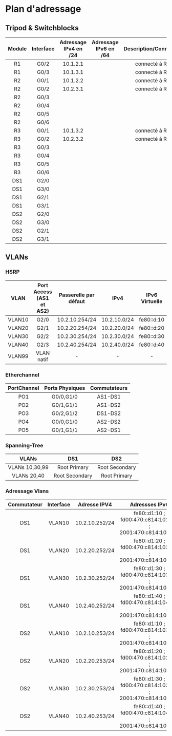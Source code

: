 # Plan d'adressage

## Tripod & Switchblocks
|Module|Interface|Adressage IPv4 en /24|Adressage IPv6 en /64|Description/Connexion|
|:-:|:-:|:-:|:-:|:-:|
|R1|G0/2|10.1.2.1||connecté à R2|
|R1|G0/3|10.1.3.1||connecté à R3|
|R2|G0/1|10.1.2.2||connecté à R1|
|R2|G0/2|10.2.3.1||connecté à R3|
|R2|G0/3|
|R2|G0/4|
|R2|G0/5|
|R2|G0/6|
|R3|G0/1|10.1.3.2||connecté à R1|
|R3|G0/2|10.2.3.2||connecté à R2|
|R3|G0/3|
|R3|G0/4|
|R3|G0/5|
|R3|G0/6|
|DS1|G2/0|
|DS1|G3/0|
|DS1|G2/1|
|DS1|G3/1|
|DS2|G2/0|
|DS2|G3/0|
|DS2|G2/1|
|DS2|G3/1|

## VLANs
### HSRP
|VLAN|Port Access (AS1 et AS2)|Passerelle par défaut|IPv4|IPv6 Virtuelle|
|:-:|:-:|:-:|:-:|:-:|
|VLAN10|G2/0|10.2.10.254/24|10.2.10.0/24|fe80::d:10|
|VLAN20|G2/1|10.2.20.254/24|10.2.20.0/24|fe80::d:20|
|VLAN30|G2/2|10.2.30.254/24|10.2.30.0/24|fe80::d:30|
|VLAN40|G2/3|10.2.40.254/24|10.2.40.0/24|fe80::d:40|
|VLAN99|VLAN natif|-|-|-|

### Etherchannel
|PortChannel|Ports Physiques|Commutateurs|
|:-:|:-:|:-:|
|PO1|G0/0,G1/0|AS1-DS1|
|PO2|G0/1,G1/1|AS1-DS2|
|PO3|G0/2,G1/2|DS1-DS2|
|PO4|G0/0,G1/0|AS2-DS2|
|PO5|G0/1,G1/1|AS2-DS1|

### Spanning-Tree
|VLANs|DS1|DS2|
|:-:|:-:|:-:|
|VLANs 10,30,99|Root Primary|Root Secondary|
|VLANs 20,40|Root Secondary|Root Primary|

### Adressage Vlans
|Commutateur|Interface|Adresse IPV4|Adressses IPv6|
|:-:|:-:|:-:|:-:|
|DS1|VLAN10|10.2.10.252/24|fe80::d1:10 ; fd00:470:c814:1010::1 ; 2001:470:c814:1010::1|
|DS1|VLAN20|10.2.20.252/24|fe80::d1:20 ; fd00:470:c814:1020::1 ; 2001:470:c814:1020::1|
|DS1|VLAN30|10.2.30.252/24|fe80::d1:30 ; fd00:470:c814:1030::1 ; 2001:470:c814:1030::1|
|DS1|VLAN40|10.2.40.252/24|fe80::d1:40 ; fd00:470:c814:1040::1 ; 2001:470:c814:1040::1|
|DS2|VLAN10|10.2.10.253/24|fe80::d1:10 ; fd00:470:c814:1010::2 ; 2001:470:c814:1010::2|
|DS2|VLAN20|10.2.20.253/24|fe80::d1:20 ; fd00:470:c814:1020::2 ; 2001:470:c814:1020::2|
|DS2|VLAN30|10.2.30.253/24|fe80::d1:30 ; fd00:470:c814:1030::2 ; 2001:470:c814:1030::2|
|DS2|VLAN40|10.2.40.253/24|fe80::d1:40 ; fd00:470:c814:1040::2 ; 2001:470:c814:1040::2|
